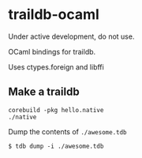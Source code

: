 # traildb-ocaml

Under active development, do not use.

OCaml bindings for traildb.

Uses ctypes.foreign and libffi

## Make a traildb

    corebuild -pkg hello.native
    ./native

Dump the contents of `./awesome.tdb`

    $ tdb dump -i ./awesome.tdb
